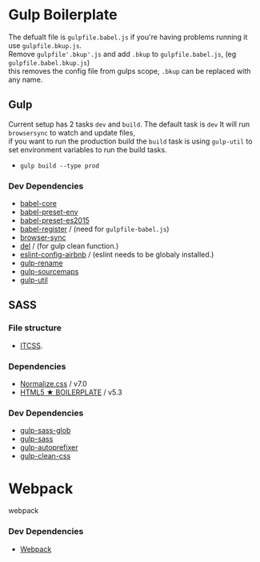 # Gulp Boilerplate
The defualt file is `gulpfile.babel.js` if you're having problems running it use `gulpfile.bkup.js`.<br> 
Remove `gulpfile'.bkup'.js` and add `.bkup` to `gulpfile.babel.js`, (eg `gulpfile.babel.bkup.js`)<br>
this removes the config file from gulps scope, `.bkup` can be replaced with any name. 

## Gulp
Current setup has 2 tasks `dev` and `build`. The default task is `dev` It will run `browsersync` to watch and update files,<br>
if you want to run the production build the `build` task is using `gulp-util` to set environment variables to run the build tasks.
* `gulp build --type prod`

### Dev Dependencies
* [babel-core](https://www.npmjs.com/package/babel-core)
* [babel-preset-env](https://www.npmjs.com/package/babel-preset-env)
* [babel-preset-es2015](https://www.npmjs.com/package/babel-preset-es2015)
* [babel-register](https://www.npmjs.com/package/babel-register) / (need for `gulpfile-babel.js`)
* [browser-sync](https://www.npmjs.com/package/browser-sync)
* [del](https://www.npmjs.com/package/del) / (for gulp clean function.)
* [eslint-config-airbnb](https://www.npmjs.com/package/eslint-config-airbnb) / (eslint needs to be globaly installed.)
* [gulp-rename](https://www.npmjs.com/package/gulp-rename)
* [gulp-sourcemaps](https://www.npmjs.com/package/gulp-sourcemaps)
* [gulp-util](https://www.npmjs.com/package/gulp-util)


## SASS
### File structure 
* [ITCSS](https://www.xfive.co/blog/itcss-scalable-maintainable-css-architecture/).<br>

### Dependencies
* [Normalize.css](https://necolas.github.io/normalize.css/) / v7.0
* [HTML5 ★ BOILERPLATE](https://html5boilerplate.com/) / v5.3


### Dev Dependencies
* [gulp-sass-glob](https://www.npmjs.com/package/gulp-sass-glob)
* [gulp-sass](https://www.npmjs.com/package/gulp-sass)
* [gulp-autoprefixer](https://www.npmjs.com/package/gulp-autoprefixer)
* [gulp-clean-css](https://www.npmjs.com/package/gulp-clean-css)

# Webpack
webpack
### Dev Dependencies
* [Webpack](https://www.npmjs.com/package/webpack)


 
